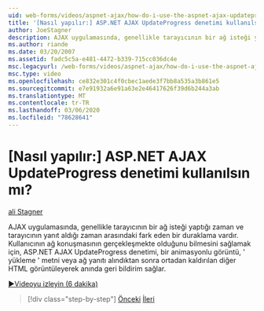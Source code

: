 ```yaml
---
uid: web-forms/videos/aspnet-ajax/how-do-i-use-the-aspnet-ajax-updateprogress-control
title: '[Nasıl yapılır:] ASP.NET AJAX UpdateProgress denetimi kullanılsın mı? | Microsoft Docs'
author: JoeStagner
description: AJAX uygulamasında, genellikle tarayıcının bir ağ isteği yaptığı zaman ve tarayıcının yanıt aldığı zaman arasındaki fark eden bir duraklama vardır. T...
ms.author: riande
ms.date: 03/20/2007
ms.assetid: fadc5c5a-e481-4472-b339-715cc036dc4e
msc.legacyurl: /web-forms/videos/aspnet-ajax/how-do-i-use-the-aspnet-ajax-updateprogress-control
msc.type: video
ms.openlocfilehash: ce832e301c4f0cbec1aede3f7bb8a535a3b861e5
ms.sourcegitcommit: e7e91932a6e91a63e2e46417626f39d6b244a3ab
ms.translationtype: MT
ms.contentlocale: tr-TR
ms.lasthandoff: 03/06/2020
ms.locfileid: "78628641"
---
```

# <a name="how-do-i-use-the-aspnet-ajax-updateprogress-control"></a>[Nasıl yapılır:] ASP.NET AJAX UpdateProgress denetimi kullanılsın mı?

[ali Stagner](https://github.com/JoeStagner)

AJAX uygulamasında, genellikle tarayıcının bir ağ isteği yaptığı zaman ve tarayıcının yanıt aldığı zaman arasındaki fark eden bir duraklama vardır. Kullanıcının ağ konuşmasının gerçekleşmekte olduğunu bilmesini sağlamak için, ASP.NET AJAX UpdateProgress denetimi, bir animasyonlu görüntü, ' yükleme ' metni veya ağ yanıtı alındıktan sonra ortadan kaldırılan diğer HTML görüntüleyerek anında geri bildirim sağlar.

[&#9654;Videoyu izleyin (6 dakika)](https://channel9.msdn.com/Blogs/ASP-NET-Site-Videos/how-do-i-use-the-aspnet-ajax-updateprogress-control)

> [!div class="step-by-step"]
> [Önceki](how-do-i-implement-the-incremental-page-display-pattern-using-http-get-and-post.md)
> [İleri](how-do-i-use-the-aspnet-ajax-history-control.md)
